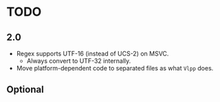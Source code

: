 # TODO

## 2.0

- Regex supports UTF-16 (instead of UCS-2) on MSVC.
  - Always convert to UTF-32 internally.
- Move platform-dependent code to separated files as what `Vlpp` does.

## Optional
